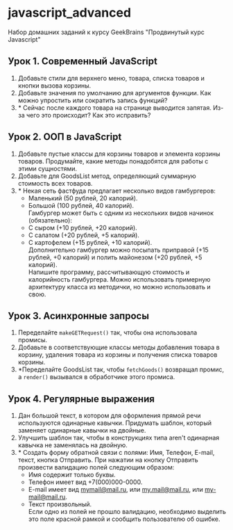 # javascript_advanced
Набор домашних заданий к курсу GeekBrains "Продвинутый курс Javascript"

## Урок 1. Современный JavaScript
1. Добавьте стили для верхнего меню, товара, списка товаров и кнопки вызова корзины.
2. Добавьте значения по умолчанию для аргументов функции. Как можно упростить или сократить запись функций?
3. \* Сейчас после каждого товара на странице выводится запятая. Из-за чего это происходит? Как это исправить?

## Урок 2. ООП в JavaScript

1. Добавьте пустые классы для корзины товаров и элемента корзины товаров. Продумайте, какие методы понадобятся для 
работы с этими сущностями.
2. Добавьте для GoodsList метод, определяющий суммарную стоимость всех товаров.
3. \* Некая сеть фастфуда предлагает несколько видов гамбургеров:
    * Маленький (50 рублей, 20 калорий).
    * Большой (100 рублей, 40 калорий).  
Гамбургер может быть с одним из нескольких видов начинок (обязательно):
    * С сыром (+10 рублей, +20 калорий).
    * С салатом (+20 рублей, +5 калорий).
    * С картофелем (+15 рублей, +10 калорий).  
Дополнительно гамбургер можно посыпать приправой (+15 рублей, +0 калорий) и полить майонезом (+20 рублей, +5
 калорий).  
 Напишите программу, рассчитывающую стоимость и калорийность гамбургера. Можно использовать примерную архитектуру 
 класса из методички, но можно использовать и свою.

## Урок 3. Асинхронные запросы
 
1. Переделайте `makeGETRequest()` так, чтобы она использовала промисы.
2. Добавьте в соответствующие классы методы добавления товара в корзину, удаления товара из корзины и получения списка товаров корзины.
3. \*Переделайте GoodsList так, чтобы `fetchGoods()` возвращал промис, а `render()` вызывался в обработчике этого промиса.

## Урок 4. Регулярные выражения

1. Дан большой текст, в котором для оформления прямой речи используются одинарные кавычки. Придумать шаблон, который заменяет одинарные кавычки на двойные.
2. Улучшить шаблон так, чтобы в конструкциях типа aren't одинарная кавычка не заменялась на двойную.
3. \* Создать форму обратной связи с полями: Имя, Телефон, E-mail, текст, кнопка Отправить. При нажатии на кнопку Отправить произвести валидацию полей следующим образом:
    * Имя содержит только буквы.
    * Телефон имеет вид +7(000)000-0000.
    * E-mail имеет вид mymail@mail.ru, или my.mail@mail.ru, или my-mail@mail.ru.
    * Текст произвольный.  
Если одно из полей не прошло валидацию, необходимо выделить это поле красной рамкой и сообщить пользователю об ошибке.